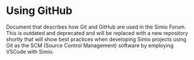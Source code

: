 # Using GitHub
Document that describes how Git and GitHub are used in the Simio Forum.
This is outdated and deprecated and will be replaced with a new repository shortly that will show best practices when developing Simio projects using Git as the SCM (Source Control Management) software by employing VSCode with Simio.
